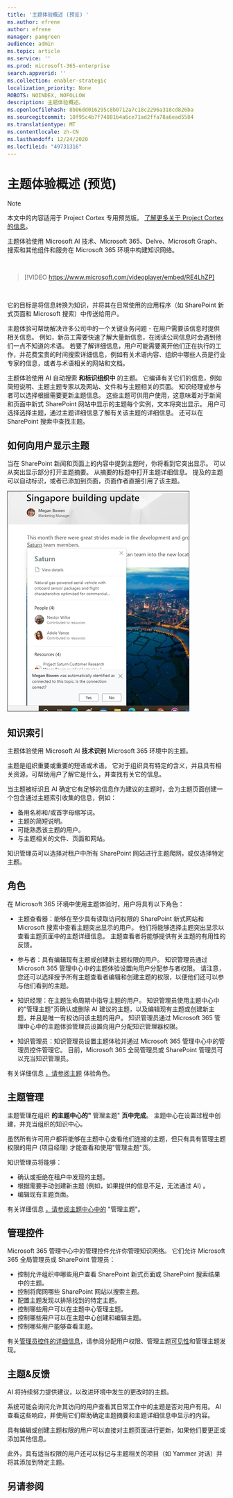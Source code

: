 ```yaml
---
title: '主题体验概述 (预览) '
ms.author: efrene
author: efrene
manager: pamgreen
audience: admin
ms.topic: article
ms.service: ''
ms.prod: microsoft-365-enterprise
search.appverid: ''
ms.collection: enabler-strategic
localization_priority: None
ROBOTS: NOINDEX, NOFOLLOW
description: 主题体验概述。
ms.openlocfilehash: 8b06dd016295c8b0712a7c18c2296a318cd826ba
ms.sourcegitcommit: 18f95c4b7f74881b4a6ce71ad2ffa78a6ead5584
ms.translationtype: MT
ms.contentlocale: zh-CN
ms.lasthandoff: 12/24/2020
ms.locfileid: "49731316"
---
```

# <a name="topic-experiences-overview-preview"></a>主题体验概述 (预览) 

> [!Note] 
> 本文中的内容适用于 Project Cortex 专用预览版。 [了解更多关于 Project Cortex的信息](https://aka.ms/projectcortex)。

主题体验使用 Microsoft AI 技术、Microsoft 365、Delve、Microsoft Graph、搜索和其他组件和服务在 Microsoft 365 环境中构建知识网络。 

</br>

> [!VIDEO https://www.microsoft.com/videoplayer/embed/RE4LhZP]  

</br>

它的目标是将信息转换为知识，并将其在日常使用的应用程序（如 SharePoint 新式页面和 Microsoft 搜索）中传送给用户。

主题体验可帮助解决许多公司中的一个关键业务问题 - 在用户需要该信息时提供相关信息。 例如，新员工需要快速了解大量新信息，在阅读公司信息时会遇到他们一点不知道的术语。 若要了解详细信息，用户可能需要离开他们正在执行的工作，并花费宝贵的时间搜索详细信息，例如有关术语内容、组织中哪些人员是行业专家的信息，或者与术语相关的网站和文档。

主题体验使用 AI 自动搜索 **和标识组织中** 的主题。 它编译有关它们的信息，例如简短说明、主题主题专家以及网站、文件和与主题相关的页面。 知识经理或参与者可以选择根据需要更新主题信息。 这些主题可供用户使用，这意味着对于新闻和页面中新式 SharePoint 网站中显示的主题每个实例，文本将突出显示。 用户可选择选择主题，通过主题详细信息了解有关该主题的详细信息。 还可以在 SharePoint 搜索中查找主题。


## <a name="how-topics-are-displayed-to-users"></a>如何向用户显示主题

当在 SharePoint 新闻和页面上的内容中提到主题时，你将看到它突出显示。 可以从突出显示部分打开主题摘要。 从摘要的标题中打开主题详细信息。 提及的主题可以自动标识，或者已添加到页面，页面作者直接引用了该主题。 

   ![主题要点](../media/knowledge-management/saturn.png) </br> 


## <a name="knowledge-indexing"></a>知识索引

主题体验使用 Microsoft AI **技术识别** Microsoft 365 环境中的主题。

主题是组织重要或重要的短语或术语。 它对于组织具有特定的含义，并且具有相关资源，可帮助用户了解它是什么，并查找有关它的信息。

当主题被标识且 AI 确定它有足够的信息作为建议的主题时，会为主题页面创建一个包含通过主题索引收集的信息，例如：

- 备用名称和/或首字母缩写词。
- 主题的简短说明。
- 可能熟悉该主题的用户。
- 与主题相关的文件、页面和网站。

知识管理员可以选择对租户中所有 SharePoint 网站进行主题爬网，或仅选择特定主题。

## <a name="roles"></a>角色

在 Microsoft 365 环境中使用主题体验时，用户将具有以下角色：

- 主题查看器：能够在至少具有读取访问权限的 SharePoint 新式网站和 Microsoft 搜索中查看主题突出显示的用户。 他们将能够选择主题突出显示以查看主题页面中的主题详细信息。 主题查看者将能够提供有关主题的有用性的反馈。

- 参与者：具有编辑现有主题或创建新主题权限的用户。 知识管理员通过 Microsoft 365 管理中心中的主题体验设置向用户分配参与者权限。 请注意，您还可以选择授予所有主题查看者编辑和创建主题的权限，以便他们还可以参与他们看到的主题。

- 知识经理：在主题生命周期中指导主题的用户。 知识管理员使用主题中心中的"管理主题"页确认或删除 AI 建议的主题，以及编辑现有主题或创建新主题，并且是唯一有权访问该主题的用户。 知识管理员通过 Microsoft 365 管理中心中的主题体验管理员设置向用户分配知识管理器权限。 

- 知识管理员：知识管理员设置主题体验并通过 Microsoft 365 管理中心中的管理员控件管理它。 目前，Microsoft 365 全局管理员或 SharePoint 管理员可以充当知识管理员。

有关详细信息 [，请参阅主题](topic-experiences-roles.md) 体验角色。

## <a name="topic-management"></a>主题管理

主题管理在组织 **的主题中心的"** 管理主题" **页中完成**。 主题中心在设置过程中创建，并充当组织的知识中心。 

虽然所有许可用户都将能够在主题中心查看他们连接的主题，但只有具有管理主题权限的用户 (项目经理) 才能查看和使用"管理主题"页。

知识管理员将能够：

- 确认或拒绝在租户中发现的主题。
- 根据需要手动创建新主题 (例如，如果提供的信息不足，无法通过 AI) 。
- 编辑现有主题页面。</br>

有关详细信息 [，请参阅主题中心中的](manage-topics.md) "管理主题"。  


## <a name="admin-controls"></a>管理控件

Microsoft 365 管理中心中的管理控件允许你管理知识网络。 它们允许 Microsoft 365 全局管理员或 SharePoint 管理员：

- 控制允许组织中哪些用户查看 SharePoint 新式页面或 SharePoint 搜索结果中的主题。
- 控制将爬网哪些 SharePoint 网站以搜索主题。
- 配置主题发现以排除找到的特定主题。
- 控制哪些用户可以在主题中心管理主题。
- 控制哪些用户可以在主题中心创建和编辑主题。
- 控制哪些用户能够查看主题。

有关[管理员控件的详细信息](https://docs.microsoft.com/microsoft-365/knowledge/plan-topic-experiences#user-permissions)，请参阅分配用户权限、管理[](https://docs.microsoft.com/microsoft-365/knowledge/topic-experiences-discovery)主题[可见性](https://docs.microsoft.com/microsoft-365/knowledge/topic-experiences-knowledge-rules)和管理主题发现。

## <a name="topic-curation--feedback"></a>主题&反馈

AI 将持续努力提供建议，以改进环境中发生的更改时的主题。 

系统可能会询问允许其访问的用户查看其日常工作中的主题是否对用户有用。 AI 查看这些响应，并使用它们帮助确定主题摘要和主题详细信息中显示的内容。

具有编辑或创建主题权限的用户可以直接对主题页面进行更新，如果他们要更正或添加其他信息。 

此外，具有适当权限的用户还可以标记与主题相关的项目（如 Yammer 对话）并将其添加到特定主题。 


## <a name="see-also"></a>另请参阅

